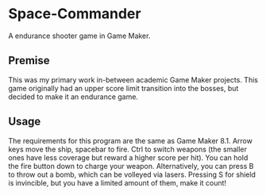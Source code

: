 # Space-Commander
A endurance shooter game in Game Maker.

## Premise
This was my primary work in-between academic Game Maker projects. This game originally had an upper score limit transition into the bosses, but decided to make it an endurance game.

## Usage
The requirements for this program are the same as Game Maker 8.1. Arrow keys move the ship, spacebar to fire. Ctrl to switch weapons (the smaller ones have less coverage but reward a higher score per hit). You can hold the fire button down to charge your weapon. Alternatively, you can press B to throw out a bomb, which can be volleyed via lasers. Pressing S for shield is invincible, but you have a limited amount of them, make it count!
